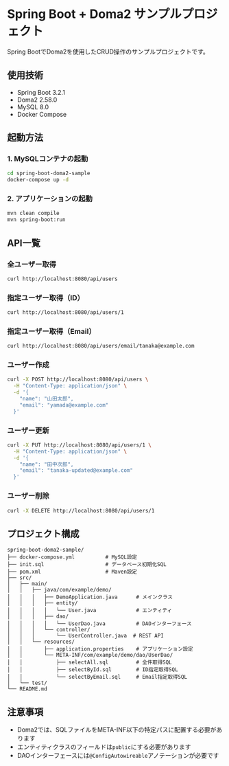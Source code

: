 # Spring Boot + Doma2 サンプルプロジェクト

Spring BootでDoma2を使用したCRUD操作のサンプルプロジェクトです。

## 使用技術

- Spring Boot 3.2.1
- Doma2 2.58.0
- MySQL 8.0
- Docker Compose

## 起動方法

### 1. MySQLコンテナの起動

```bash
cd spring-boot-doma2-sample
docker-compose up -d
```

### 2. アプリケーションの起動

```bash
mvn clean compile
mvn spring-boot:run
```

## API一覧

### 全ユーザー取得
```bash
curl http://localhost:8080/api/users
```

### 指定ユーザー取得（ID）
```bash
curl http://localhost:8080/api/users/1
```

### 指定ユーザー取得（Email）
```bash
curl http://localhost:8080/api/users/email/tanaka@example.com
```

### ユーザー作成
```bash
curl -X POST http://localhost:8080/api/users \
  -H "Content-Type: application/json" \
  -d '{
    "name": "山田太郎",
    "email": "yamada@example.com"
  }'
```

### ユーザー更新
```bash
curl -X PUT http://localhost:8080/api/users/1 \
  -H "Content-Type: application/json" \
  -d '{
    "name": "田中次郎",
    "email": "tanaka-updated@example.com"
  }'
```

### ユーザー削除
```bash
curl -X DELETE http://localhost:8080/api/users/1
```

## プロジェクト構成

```
spring-boot-doma2-sample/
├── docker-compose.yml          # MySQL設定
├── init.sql                    # データベース初期化SQL
├── pom.xml                     # Maven設定
├── src/
│   ├── main/
│   │   ├── java/com/example/demo/
│   │   │   ├── DemoApplication.java      # メインクラス
│   │   │   ├── entity/
│   │   │   │   └── User.java             # エンティティ
│   │   │   ├── dao/
│   │   │   │   └── UserDao.java          # DAOインターフェース
│   │   │   └── controller/
│   │   │       └── UserController.java  # REST API
│   │   └── resources/
│   │       ├── application.properties    # アプリケーション設定
│   │       └── META-INF/com/example/demo/dao/UserDao/
│   │           ├── selectAll.sql         # 全件取得SQL
│   │           ├── selectById.sql        # ID指定取得SQL
│   │           └── selectByEmail.sql     # Email指定取得SQL
│   └── test/
└── README.md
```

## 注意事項

- Doma2では、SQLファイルをMETA-INF以下の特定パスに配置する必要があります
- エンティティクラスのフィールドは`public`にする必要があります
- DAOインターフェースには`@ConfigAutowireable`アノテーションが必要です